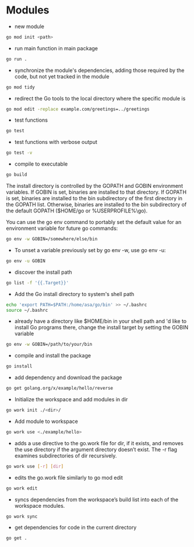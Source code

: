 # Modules

- new module
```bash
go mod init <path>
```

- run main function in main package
```bash
go run .
```

- synchronize the module's dependencies, adding those required by the code, but not yet tracked in the module
```bash
go mod tidy
```

- redirect the Go tools to the local directory where the specific module is
```bash
go mod edit -replace example.com/greetings=../greetings
```

- test functions
```bash
go test
```

- test functions with verbose output
```bash
go test -v
```

- compile to executable
```bash
go build
```

The install directory is controlled by the GOPATH and GOBIN environment variables. If GOBIN is set, binaries are installed to that directory. If GOPATH is set, binaries are installed to the bin subdirectory of the first directory in the GOPATH list. Otherwise, binaries are installed to the bin subdirectory of the default GOPATH ($HOME/go or %USERPROFILE%\go).

You can use the go env command to portably set the default value for an environment variable for future go commands:

```bash
go env -w GOBIN=/somewhere/else/bin
```

- To unset a variable previously set by go env -w, use go env -u:
```bash
go env -u GOBIN
```

- discover the install path 
```bash
go list -f '{{.Target}}'
```

- Add the Go install directory to system's shell path
```bash
echo 'export PATH=$PATH:/home/asa/go/bin' >> ~/.bashrc
source ~/.bashrc
```

- already have a directory like $HOME/bin in your shell path and 'd like to install Go programs there, change the install target by setting the GOBIN variable
```bash
go env -w GOBIN=/path/to/your/bin
```

- compile and install the package
```bash
go install
```

- add dependency and download the package
```bash
go get golang.org/x/example/hello/reverse
```

- Initialize the workspace and add modules in dir
```bash
go work init ./<dir>/
```

- Add module to workspace
```bash
go work use <./example/hello>
```

- adds a use directive to the go.work file for dir, if it exists, and removes the use directory if the argument directory doesn’t exist.
The -r flag examines subdirectories of dir recursively.
```bash
go work use [-r] [dir]
```

- edits the go.work file similarly to go mod edit
```bash
go work edit
```

- syncs dependencies from the workspace’s build list into each of the workspace modules.
```bash
go work sync
```

- get dependencies for code in the current directory
```bash
go get .
```